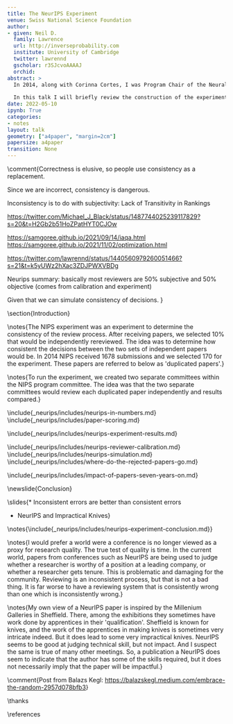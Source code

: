 ```yaml
---
title: The NeurIPS Experiment
venue: Swiss National Science Foundation
author:
- given: Neil D.
  family: Lawrence
  url: http://inverseprobability.com
  institute: University of Cambridge
  twitter: lawrennd
  gscholar: r3SJcvoAAAAJ
  orchid: 
abstract: >
  In 2014, along with Corinna Cortes, I was Program Chair of the Neural Information Processing Systems conference. At the time, when wondering about innovations for the conference, Corinna and I decided it would be interesting to test the consistency of reviewing. With this in mind, we randomly selected 10% of submissions and had them reviewed by two independent committees. 
  
  In this talk I will briefly review the construction of the experiment, explain how the NeurIPS review process worked and talk about what I felt the implications for reviewing were, vs what the community reaction was.
date: 2022-05-10
ipynb: True
categories:
- notes
layout: talk
geometry: ["a4paper", "margin=2cm"]
papersize: a4paper
transition: None
---
```




\comment{Correctness is elusive, so people use consistency as a replacement.

Since we are incorrect, consistency is dangerous.

Inconsistency is to do with subjectivity: Lack of Transitivity in Rankings

https://twitter.com/Michael_J_Black/status/1487744025239117829?s=20&t=H2Gb2b51HoZPatHYT0CJOw

https://samgoree.github.io/2021/09/14/iaqa.html
https://samgoree.github.io/2021/11/02/optimization.html

https://twitter.com/lawrennd/status/1440560979260051466?s=21&t=k5yUWz2hXac3ZDJPWXVBDg

Neurips summary: basically most reviewers are 50% subjective and 50% objective (comes from calibration and experiment)

Given that we can simulate consistency of decisions. }

\section{Introduction}

\notes{The NIPS experiment was an experiment to determine the consistency of the review process. After receiving papers, we selected 10% that would be independently rereviewed. The idea was to determine how consistent the decisions between the two sets of independent papers would be. In 2014 NIPS received 1678 submissions and we selected 170 for the experiment. These papers are referred to below as 'duplicated papers'.}

\notes{To run the experiment, we created two separate committees within the NIPS program committee. The idea was that the two separate committees would review each duplicated paper independently and results compared.}

\include{_neurips/includes/neurips-in-numbers.md}
\include{_neurips/includes/paper-scoring.md}
<!--\include{_neurips/includes/neurips-experiment-speculation.md}-->
\include{_neurips/includes/neurips-experiment-results.md}
<!--\include{_neurips/includes/neurips-experiment-reaction.md}-->
<!--\include{_neurips/includes/neurips-experiment-random-committee.md}-->

<!--include{_neurips/includes/neurips-experiment.md}-->
\include{_neurips/includes/neurips-reviewer-calibration.md}
\include{_neurips/includes/neurips-simulation.md}
\include{_neurips/includes/where-do-the-rejected-papers-go.md}

<!-- \notes{\include{_neurips/includes/effect-of-late-reviewers.md}} -->

<!-- \newslide{Late Reviewers} -->

<!-- \slides{\figure{\includediagram{\diagramsDir/neurips/correlation-duplicate-reviews-bootstrap}{70%}}{}{correlation-duplicate-reviews-bootstrap}} -->

\include{_neurips/includes/impact-of-papers-seven-years-on.md}

\newslide{Conclusion}

\slides{* Inconsistent errors are better than consistent errors
* NeurIPS and Impractical Knives}

\notes{\include{_neurips/includes/neurips-experiment-conclusion.md}}

\notes{I would prefer a world were a conference is no longer viewed as a proxy for research quality. The true test of quality is time. In the current world, papers from conferences such as NeurIPS are being used to judge whether a researcher is worthy of a position at a leading company, or whether a researcher gets tenure. This is problematic and damaging for the community. Reviewing is an inconsistent process, but that is not a bad thing. It is far worse to have a reviewing system that is consistently wrong than one which is inconsistently wrong.}

\notes{My own view of a NeurIPS paper is inspired by the Millenium Galleries in Sheffield. There, among the exhibitions they sometimes have work done by apprentices in their 'qualification'. Sheffield is known for knives, and the work of the apprentices in making knives is sometimes very intricate indeed. But it does lead to some very impractical knives. NeurIPS seems to be good at judging technical skill, but not impact. And I suspect the same is true of many other meetings. So, a publication a NeurIPS does seem to indicate that the author has some of the skills required, but it does not necessarily imply that the paper will be impactful.}


\comment{Post from Balazs Kegl: <https://balazskegl.medium.com/embrace-the-random-2957d078bfb3>}



\thanks

\references


